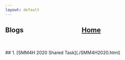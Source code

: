 ```yaml
---
layout: default
---
```



## Blogs  &nbsp;   &nbsp;   &nbsp;   &nbsp;   &nbsp;   &nbsp;   &nbsp;   &nbsp;   &nbsp;     &nbsp;   &nbsp;   &nbsp;   &nbsp;   &nbsp;   &nbsp;   &nbsp;   &nbsp;   &nbsp;      [Home](./) 
<br>
<br>
## 1. [SMM4H 2020 Shared Task](./SMM4H2020.html) &nbsp;   &nbsp;
